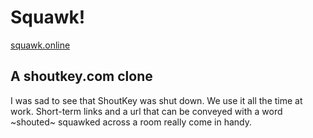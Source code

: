 # Squawk!

[squawk.online](http://squawk.online)

## A shoutkey.com clone

I was sad to see that ShoutKey was shut down. We use it all the time at work. Short-term links and a url that can be conveyed with a word ~shouted~ squawked across a room really come in handy.
